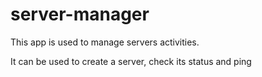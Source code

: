# server-manager
This app is used to manage servers activities.

It can be used to create a server, check its status and ping
